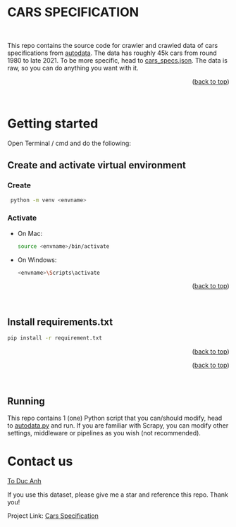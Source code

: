 # CARS SPECIFICATION
<div id="top"></div>
<br>

This repo contains the source code for crawler and crawled data of cars specifications from 
[autodata](auto-data.net). The data has roughly 45k cars from round 1980 to late 2021. To be more specific, head to
[cars_specs.json](car_specifications/car_specifications/resources/cars_specs.json). The data is raw, so you can do 
anything you want with it.

<p align="right">(<a href="#top">back to top</a>)</p>
<br>

# Getting started

Open Terminal / cmd and do the following:
## Create and activate virtual environment
### Create
 ```sh
  python -m venv <envname>
  ```

### Activate

- On Mac:
  ```sh
  source <envname>/bin/activate
  ```
- On Windows:
  ```sh
  <envname>\Scripts\activate
  ```

<p align="right">(<a href="#top">back to top</a>)</p>
<br>

## Install requirements.txt
  ```sh
  pip install -r requirement.txt
  ```
<p align="right">(<a href="#top">back to top</a>)</p>

<p align="right">(<a href="#top">back to top</a>)</p>
<br>

## Running
This repo contains 1 (one) Python script that you can/should modify, head to 
[autodata.py](car_specifications/car_specifications/spiders/autodata.py) and run. If you are familiar with Scrapy,
you can modify other settings, middleware or pipelines as you wish (not recommended). 

# Contact us
[To Duc Anh](mailto:toducanh2001@gmail.com)

If you use this dataset, please give me a star and reference this repo. Thank you!

Project Link: [Cars Specification](https://github.com/Hyprnx/cars_specifications)
